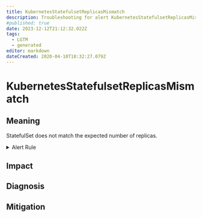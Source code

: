 ```yaml
---
title: KubernetesStatefulsetReplicasMismatch
description: Troubleshooting for alert KubernetesStatefulsetReplicasMismatch
#published: true
date: 2023-12-12T21:12:32.022Z
tags: 
  - LGTM
  - generated
editor: markdown
dateCreated: 2020-04-10T18:32:27.079Z
---
```


# KubernetesStatefulsetReplicasMismatch

## Meaning
[//]: # "Short paragraph that explains what the alert means"
StatefulSet does not match the expected number of replicas.

<details>
  <summary>Alert Rule</summary>

{{% rule "kubernetes/kubestate-exporter.yml" "KubernetesStatefulsetReplicasMismatch" %}}

<!-- Rule when generated

```yaml
alert: KubernetesStatefulsetReplicasMismatch
expr: kube_statefulset_status_replicas_ready != kube_statefulset_status_replicas
for: 10m
labels:
    severity: warning
annotations:
    summary: Kubernetes StatefulSet replicas mismatch (instance {{ $labels.instance }})
    description: |-
        StatefulSet does not match the expected number of replicas.
          VALUE = {{ $value }}
          LABELS = {{ $labels }}
    runbook: https://github.com/srerun/prometheus-alerts/blob/main/content/runbooks/kubestate-exporter/KubernetesStatefulsetReplicasMismatch.md

```

-->

</details>


## Impact
[//]: # "What could / will happen if the alert is not addressed"



## Diagnosis
[//]: # "Steps to take to identify the cause of the problem"



## Mitigation
[//]: # "The steps necessary to resolve the alert"
